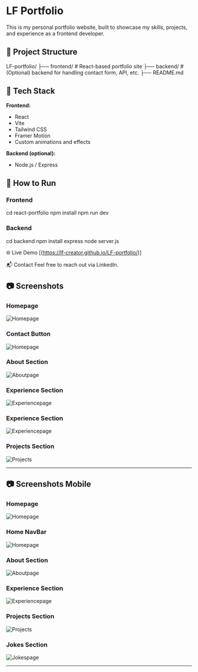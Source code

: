 # LF Portfolio

This is my personal portfolio website, built to showcase my skills, projects, and experience as a frontend developer.

## 📁 Project Structure


LF-portfolio/
├── frontend/ # React-based portfolio site
├── backend/ # (Optional) backend for handling contact form, API, etc.
├── README.md

## 🧪 Tech Stack

**Frontend:**
- React
- Vite
- Tailwind CSS
- Framer Motion
- Custom animations and effects

**Backend (optional):**
- Node.js / Express

## 🚀 How to Run

### Frontend

cd react-portfolio
npm install
npm run dev

### Backend

cd backend
npm install express
node server.js

🌐 Live Demo
[(https://lf-creator.github.io/LF-portfolio/)]

📬 Contact
Feel free to reach out via LinkedIn.


## 📷 Screenshots

### Homepage
![Homepage](react-portfolio/public/screenshots/hero.png)

### Contact Button
![Homepage](react-portfolio/public/screenshots/contact.png)

### About Section
![Aboutpage](react-portfolio/public/screenshots/about.png)

### Experience Section
![Experiencepage](react-portfolio/public/screenshots/exp.png)

### Experience Section
![Experiencepage](react-portfolio/public/screenshots/exp2.png)

### Projects Section
![Projects](react-portfolio/public/screenshots/projects.png)


------------------------------------------------------------------------------------------------------------

## 📷 Screenshots Mobile

### Homepage
![Homepage](react-portfolio/public/screenshots/mob-hero.png)

### Home NavBar
![Homepage](react-portfolio/public/screenshots/mob-nav.png)

### About Section
![Aboutpage](react-portfolio/public/screenshots/mob-about.png)

### Experience Section
![Experiencepage](react-portfolio/public/screenshots/mob-exp.png)

### Projects Section
![Projects](react-portfolio/public/screenshots/mob-pro.png)

### Jokes Section
![Jokespage](react-portfolio/public/screenshots/mob-jokes.png)

------------------------------------------------------------------------------------------------------------




